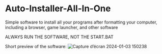 # Auto-Installer-All-In-One
Simple software to install all your programs after formatting your computer, including a browser, game launcher, and other software

ALWAYS RUN THE SOFTWARE, NOT THE START.BAT

Short preview of the software:
![Capture d’écran 2024-01-03 150238](https://github.com/freeman649/Auto-Installer-All-In-One/assets/108530916/85993c56-846e-4e0c-9786-064ea12b6cd7)
